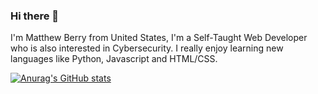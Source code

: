 ### Hi there 👋

I'm Matthew Berry from United States, I'm a Self-Taught Web Developer who is also interested in Cybersecurity. I really enjoy learning new languages like Python, Javascript and HTML/CSS.

[![Anurag's GitHub stats](https://github-readme-stats.vercel.app/api?username=WebDevBerry)](https://github.com/WebDevBerry/github-readme-stats)
